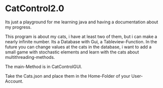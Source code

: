 # CatControl2.0

Its just a playground for me learning java and having a documentation about my progress.

This program is about my cats, i have at least two of them, but i can make a nearly infinite number. 
Its a Database with Gui, a Tableview-Function. 
In the future you can change values at the cats in the database, 
i want to add a small game with stochastic elements and learn with the cats about multithreading-methods.

The main-Method is in CatControlGUI.


Take the Cats.json and place them in the Home-Folder of your User-Account.
